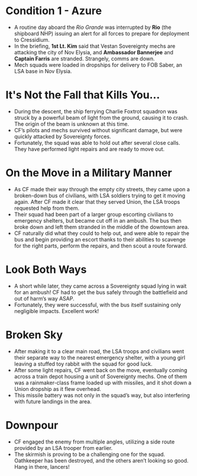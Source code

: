 # Condition 1 - Azure
- A routine day aboard the *Rio Grande* was interrupted by **Rio** (the shipboard NHP) issuing an alert for all forces to prepare for deployment to Cressidium.
- In the briefing, **1st Lt. Kim** said that Vestan Sovereignty mechs are attacking the city of Nov Elysia, and **Ambassador Bannerjee** and **Captain Farris** are stranded. Strangely, comms are down.
- Mech squads were loaded in dropships for delivery to FOB Saber, an LSA base in Nov Elysia.

# It's Not the Fall that Kills You...
- During the descent, the ship ferrying Charlie Foxtrot squadron was struck by a powerful beam of light from the ground, causing it to crash. The origin of the beam is unknown at this time.
- CF’s pilots and mechs survived without significant damage, but were quickly attacked by Sovereignty forces.
- Fortunately, the squad was able to hold out after several close calls. They have performed light repairs and are ready to move out.

# On the Move in a Military Manner
- As CF made their way through the empty city streets, they came upon a broken-down bus of civilians, with LSA soldiers trying to get it moving again. After CF made it clear that they served Union, the LSA troops requested help from them.
- Their squad had been part of a larger group escorting civilians to emergency shelters, but became cut off in an ambush. The bus then broke down and left them stranded in the middle of the downtown area.
- CF naturally did what they could to help out, and were able to repair the bus and begin providing an escort thanks to their abilities to scavenge for the right parts, perform the repairs, and then scout a route forward.

# Look Both Ways
- A short while later, they came across a Sovereignty squad lying in wait for an ambush! CF had to get the bus safely through the battlefield and out of harm’s way ASAP.
- Fortunately, they were successful, with the bus itself sustaining only negligible impacts. Excellent work!

# Broken Sky
- After making it to a clear main road, the LSA troops and civilians went their separate way to the nearest emergency shelter, with a young girl leaving a stuffed toy rabbit with the squad for good luck.
- After some light repairs, CF went back on the move, eventually coming across a train depot housing a unit of Sovereignty mechs. One of them was a rainmaker-class frame loaded up with missiles, and it shot down a Union dropship as it flew overhead.
- This missile battery was not only in the squad’s way, but also interfering with future landings in the area.

# Downpour
- CF engaged the enemy from multiple angles, utilizing a side route provided by an LSA trooper from earlier.
- The skirmish is proving to be a challenging one for the squad. Oathkeeper has been destroyed, and the others aren’t looking so good. Hang in there, lancers!
